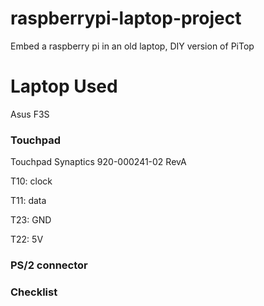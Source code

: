 # raspberrypi-laptop-project
Embed a raspberry pi in an old laptop, DIY version of PiTop

# Laptop Used
Asus F3S

### Touchpad

Touchpad Synaptics 920-000241-02 RevA

T10: clock

T11: data

T23: GND

T22: 5V



### PS/2 connector


### Checklist

